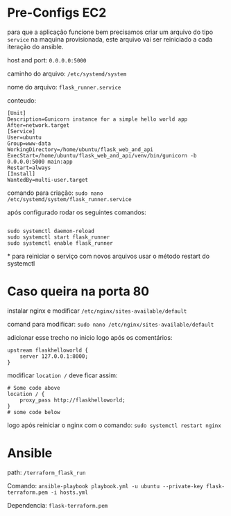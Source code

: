 # Pre-Configs EC2

para que a aplicação funcione bem precisamos criar um arquivo do tipo `service` na maquina provisionada,
este arquivo vai ser reiniciado a cada
iteração do ansible.

host and port:
`0.0.0.0:5000`

caminho do arquivo:
`/etc/systemd/system`

nome do arquivo:
`flask_runner.service`

conteudo:

```
[Unit]
Description=Gunicorn instance for a simple hello world app
After=network.target
[Service]
User=ubuntu
Group=www-data
WorkingDirectory=/home/ubuntu/flask_web_and_api
ExecStart=/home/ubuntu/flask_web_and_api/venv/bin/gunicorn -b 0.0.0.0:5000 main:app
Restart=always
[Install]
WantedBy=multi-user.target

```

comando para criação:
`sudo nano /etc/systemd/system/flask_runner.service`

após configurado rodar os seguintes comandos:

```

sudo systemctl daemon-reload
sudo systemctl start flask_runner
sudo systemctl enable flask_runner

```

\* para reiniciar o serviço com novos arquivos usar o método restart do systemctl

# Caso queira na porta 80

instalar nginx e modificar `/etc/nginx/sites-available/default`

comand para modificar:
`sudo nano /etc/nginx/sites-available/default`

adicionar esse trecho no inicio logo após os comentários:

```
upstream flaskhelloworld {
    server 127.0.0.1:8000;
}
```

modificar `location /` deve ficar assim:

```
# Some code above
location / {
    proxy_pass http://flaskhelloworld;
}
# some code below
```

logo após reiniciar o nginx com o comando:
`sudo systemctl restart nginx`

# Ansible

path:
`/terraform_flask_run`

Comando:
`ansible-playbook playbook.yml -u ubuntu --private-key flask-terraform.pem -i hosts.yml`

Dependencia:
`flask-terraform.pem`

